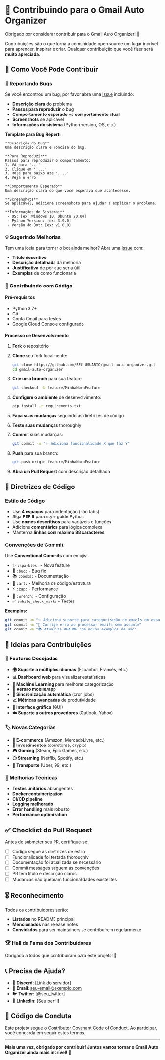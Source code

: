 # 🤝 Contribuindo para o Gmail Auto Organizer

Obrigado por considerar contribuir para o Gmail Auto Organizer! 🎉

Contribuições são o que torna a comunidade open source um lugar incrível para aprender, inspirar e criar. Qualquer contribuição que você fizer será **muito apreciada**.

## 🌟 Como Você Pode Contribuir

### 🐛 Reportando Bugs

Se você encontrou um bug, por favor abra uma [Issue](https://github.com/seu-usuario/gmail-auto-organizer/issues) incluindo:

- **Descrição clara** do problema
- **Passos para reproduzir** o bug
- **Comportamento esperado** vs **comportamento atual**
- **Screenshots** se aplicável
- **Informações do sistema** (Python version, OS, etc.)

**Template para Bug Report:**
```
**Descrição do Bug**
Uma descrição clara e concisa do bug.

**Para Reproduzir**
Passos para reproduzir o comportamento:
1. Vá para '...'
2. Clique em '....'
3. Role para baixo até '....'
4. Veja o erro

**Comportamento Esperado**
Uma descrição clara do que você esperava que acontecesse.

**Screenshots**
Se aplicável, adicione screenshots para ajudar a explicar o problema.

**Informações do Sistema:**
 - OS: [ex: Windows 10, Ubuntu 20.04]
 - Python Version: [ex: 3.9.0]
 - Versão do Bot: [ex: v1.0.0]
```

### 💡 Sugerindo Melhorias

Tem uma ideia para tornar o bot ainda melhor? Abra uma [Issue](https://github.com/seu-usuario/gmail-auto-organizer/issues) com:

- **Título descritivo**
- **Descrição detalhada** da melhoria
- **Justificativa** de por que seria útil
- **Exemplos** de como funcionaria

### 🔧 Contribuindo com Código

#### Pré-requisitos

- Python 3.7+
- Git
- Conta Gmail para testes
- Google Cloud Console configurado

#### Processo de Desenvolvimento

1. **Fork** o repositório
2. **Clone** seu fork localmente:
   ```bash
   git clone https://github.com/SEU-USUARIO/gmail-auto-organizer.git
   cd gmail-auto-organizer
   ```

3. **Crie uma branch** para sua feature:
   ```bash
   git checkout -b feature/MinhaNovaFeature
   ```

4. **Configure o ambiente** de desenvolvimento:
   ```bash
   pip install -r requirements.txt
   ```

5. **Faça suas mudanças** seguindo as diretrizes de código

6. **Teste suas mudanças** thoroughly

7. **Commit** suas mudanças:
   ```bash
   git commit -m "✨ Adiciona funcionalidade X que faz Y"
   ```

8. **Push** para sua branch:
   ```bash
   git push origin feature/MinhaNovaFeature
   ```

9. **Abra um Pull Request** com descrição detalhada

## 📝 Diretrizes de Código

### Estilo de Código

- Use **4 espaços** para indentação (não tabs)
- Siga **PEP 8** para style guide Python
- Use **nomes descritivos** para variáveis e funções
- Adicione **comentários** para lógica complexa
- Mantenha **linhas com máximo 88 caracteres**

### Convenções de Commit

Use **Conventional Commits** com emojis:

- ✨ `:sparkles:` - Nova feature
- 🐛 `:bug:` - Bug fix
- 📚 `:books:` - Documentação
- 🎨 `:art:` - Melhoria de código/estrutura
- ⚡ `:zap:` - Performance
- 🔧 `:wrench:` - Configuração
- ✅ `:white_check_mark:` - Testes

**Exemplos:**
```bash
git commit -m "✨ Adiciona suporte para categorização de emails em espanhol"
git commit -m "🐛 Corrige erro ao processar emails sem assunto"
git commit -m "📚 Atualiza README com novos exemplos de uso"
```

## 🎯 Ideias para Contribuições

### 🚀 Features Desejadas

- **🌍 Suporte a múltiplos idiomas** (Espanhol, Francês, etc.)
- **📊 Dashboard web** para visualizar estatísticas
- **🤖 Machine Learning** para melhorar categorização
- **📱 Versão mobile/app** 
- **🔄 Sincronização automática** (cron jobs)
- **📈 Métricas avançadas** de produtividade
- **🎨 Interface gráfica** (GUI)
- **☁️ Suporte a outros provedores** (Outlook, Yahoo)

### 🏷️ Novas Categorias

- **🏪 E-commerce** (Amazon, MercadoLivre, etc.)
- **🏦 Investimentos** (corretoras, crypto)
- **🎮 Gaming** (Steam, Epic Games, etc.)
- **📺 Streaming** (Netflix, Spotify, etc.)
- **🚗 Transporte** (Uber, 99, etc.)

### 🔧 Melhorias Técnicas

- **Testes unitários** abrangentes
- **Docker containerization**
- **CI/CD pipeline**
- **Logging melhorado**
- **Error handling** mais robusto
- **Performance optimization**

## ✅ Checklist do Pull Request

Antes de submeter seu PR, certifique-se:

- [ ] Código segue as diretrizes de estilo
- [ ] Funcionalidade foi testada thoroughly
- [ ] Documentação foi atualizada se necessário
- [ ] Commit messages seguem as convenções
- [ ] PR tem título e descrição claros
- [ ] Mudanças não quebram funcionalidades existentes

## 🎖️ Reconhecimento

Todos os contribuidores serão:

- **Listados** no README principal
- **Mencionados** nas release notes
- **Convidados** para ser maintainers se contribuírem regularmente

### 🏆 Hall da Fama dos Contribuidores

<!-- Será atualizado automaticamente -->
Obrigado a todos que contribuíram para este projeto! 🙏

## 📞 Precisa de Ajuda?

- 💬 **Discord**: [Link do servidor]
- 📧 **Email**: seu-email@exemplo.com
- 🐦 **Twitter**: [@seu_twitter]
- 💼 **LinkedIn**: [Seu perfil]

## 📜 Código de Conduta

Este projeto segue o [Contributor Covenant Code of Conduct](CODE_OF_CONDUCT.md). Ao participar, você concorda em seguir estes termos.

---

**Mais uma vez, obrigado por contribuir! Juntos vamos tornar o Gmail Auto Organizer ainda mais incrível! 🚀**